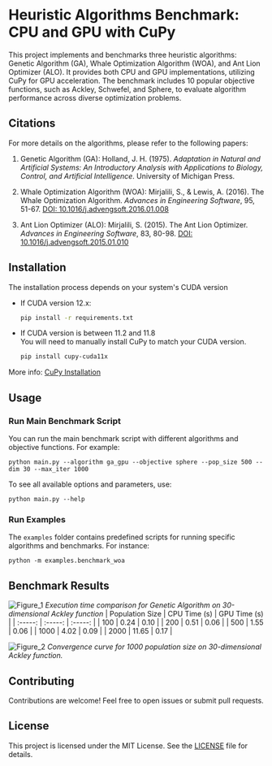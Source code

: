 
# Heuristic Algorithms Benchmark: CPU and GPU with CuPy

This project implements and benchmarks three heuristic algorithms: Genetic Algorithm (GA), Whale Optimization Algorithm (WOA), and Ant Lion Optimizer (ALO). It provides both CPU and GPU implementations, utilizing CuPy for GPU acceleration. The benchmark includes 10 popular objective functions, such as Ackley, Schwefel, and Sphere, to evaluate algorithm performance across diverse optimization problems.

## Citations

For more details on the algorithms, please refer to the following papers:

1. Genetic Algorithm (GA): Holland, J. H. (1975). *Adaptation in Natural and Artificial Systems: An Introductory Analysis with Applications to Biology, Control, and Artificial Intelligence*. University of Michigan Press.

2. Whale Optimization Algorithm (WOA): Mirjalili, S., & Lewis, A. (2016). The Whale Optimization Algorithm. *Advances in Engineering Software*, 95, 51-67. [DOI: 10.1016/j.advengsoft.2016.01.008](https://doi.org/10.1016/j.advengsoft.2016.01.008)

3. Ant Lion Optimizer (ALO): Mirjalili, S. (2015). The Ant Lion Optimizer. *Advances in Engineering Software*, 83, 80-98. [DOI: 10.1016/j.advengsoft.2015.01.010](https://doi.org/10.1016/j.advengsoft.2015.01.010)

## Installation
The installation process depends on your system's CUDA version

- If CUDA version 12.x:
   ```bash
   pip install -r requirements.txt
   ```
- If CUDA version is between 11.2 and 11.8   
You will need to manually install CuPy to match your CUDA version.
   ```bash
   pip install cupy-cuda11x
   ```
More info: [CuPy Installation](https://docs.cupy.dev/en/stable/install.html#installing-cupy)

## Usage

### Run Main Benchmark Script
You can run the main benchmark script with different algorithms and objective functions. For example:

   ```
python main.py --algorithm ga_gpu --objective sphere --pop_size 500 --dim 30 --max_iter 1000
   ```
To see all available options and parameters, use:
   ```
python main.py --help
   ```
### Run Examples
The `examples` folder contains predefined scripts for running specific algorithms and benchmarks. For instance:

   ```
python -m examples.benchmark_woa
   ```

## Benchmark Results
![Figure_1](https://github.com/user-attachments/assets/0fef1711-9d60-4cd6-a520-28f2c7fb140f)
_Execution time comparison for Genetic Algorithm on 30-dimensional Ackley function_
| Population Size | CPU Time (s) | GPU Time (s) |
|  :-----:  |  :-----:  |  :-----:  |
| 100  | 0.24  | 0.10  |
| 200  | 0.51  | 0.06  |
| 500  | 1.55  | 0.06  |
| 1000  | 4.02  | 0.09  |
| 2000  | 11.65  | 0.17  |

![Figure_2](https://github.com/user-attachments/assets/694339b9-b1ac-4b7c-8f2a-2e231763c992)
_Convergence curve for 1000 population size on 30-dimensional Ackley function._
## Contributing

Contributions are welcome! Feel free to open issues or submit pull requests.

## License

This project is licensed under the MIT License. See the [LICENSE](LICENSE) file for details.
